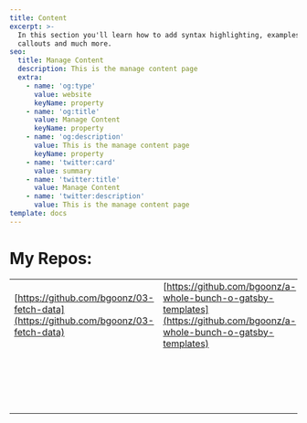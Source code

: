 ```yaml
---
title: Content
excerpt: >-
  In this section you'll learn how to add syntax highlighting, examples,
  callouts and much more.
seo:
  title: Manage Content
  description: This is the manage content page
  extra:
    - name: 'og:type'
      value: website
      keyName: property
    - name: 'og:title'
      value: Manage Content
      keyName: property
    - name: 'og:description'
      value: This is the manage content page
      keyName: property
    - name: 'twitter:card'
      value: summary
    - name: 'twitter:title'
      value: Manage Content
    - name: 'twitter:description'
      value: This is the manage content page
template: docs
---
```


<div class="note">
 
 # My Repos:

|                                                                                    |                                                                                                                          |                                                                                  |                                                                                                    |     |                                                                                                  |                                                                              |                                                                                        |     |     |
| ---------------------------------------------------------------------------------- | ------------------------------------------------------------------------------------------------------------------------ | -------------------------------------------------------------------------------- | -------------------------------------------------------------------------------------------------- | --- | ------------------------------------------------------------------------------------------------ | ---------------------------------------------------------------------------- | -------------------------------------------------------------------------------------- | --- | --- |
| [https://github.com/bgoonz/03-fetch-data](https://github.com/bgoonz/03-fetch-data) | [https://github.com/bgoonz/a-whole-bunch-o-gatsby-templates](https://github.com/bgoonz/a-whole-bunch-o-gatsby-templates) | [https://github.com/bgoonz/activity-box](https://github.com/bgoonz/activity-box) | [https://github.com/bgoonz/All-Undergrad-Archive](https://github.com/bgoonz/All-Undergrad-Archive) |     | [https://github.com/bgoonz/alternate-blog-theme](https://github.com/bgoonz/alternate-blog-theme) | [https://github.com/bgoonz/anki-cards](https://github.com/bgoonz/anki-cards) | [https://github.com/bgoonz/ask-me-anything](https://github.com/bgoonz/ask-me-anything) |     |     |
|                                                                                    |                                                                                                                          |                                                                                  |                                                                                                    |     |                                                                                                  |                                                                              |                                                                                        |     |     |
|                                                                                    |                                                                                                                          |                                                                                  |                                                                                                    |     |                                                                                                  |                                                                              |                                                                                        |     |     |
|                                                                                    |                                                                                                                          |                                                                                  |                                                                                                    |     |                                                                                                  |                                                                              |                                                                                        |     |     |
|                                                                                    |                                                                                                                          |                                                                                  |                                                                                                    |     |                                                                                                  |                                                                              |                                                                                        |     |     |
|                                                                                    |                                                                                                                          |                                                                                  |                                                                                                    |     |                                                                                                  |                                                                              |                                                                                        |     |     |
|                                                                                    |                                                                                                                          |                                                                                  |                                                                                                    |     |                                                                                                  |                                                                              |                                                                                        |     |     |
|                                                                                    |                                                                                                                          |                                                                                  |                                                                                                    |     |                                                                                                  |                                                                              |                                                                                        |     |     |
|                                                                                    |                                                                                                                          |                                                                                  |                                                                                                    |     |                                                                                                  |                                                                              |                                                                                        |     |     |
|                                                                                    |                                                                                                                          |                                                                                  |                                                                                                    |     |                                                                                                  |                                                                              |                                                                                        |     |     |
|                                                                                    |                                                                                                                          |                                                                                  |                                                                                                    |     |                                                                                                  |                                                                              |                                                                                        |     |     |
|                                                                                    |                                                                                                                          |                                                                                  |                                                                                                    |     |                                                                                                  |                                                                              |                                                                                        |     |     |
|                                                                                    |                                                                                                                          |                                                                                  |                                                                                                    |     |                                                                                                  |                                                                              |                                                                                        |     |     |
|                                                                                    |                                                                                                                          |                                                                                  |                                                                                                    |     |                                                                                                  |                                                                              |                                                                                        |     |     |
|                                                                                    |                                                                                                                          |                                                                                  |                                                                                                    |     |                                                                                                  |                                                                              |                                                                                        |     |     |
|                                                                                    |                                                                                                                          |                                                                                  |                                                                                                    |     |                                                                                                  |                                                                              |                                                                                        |     |     |
|                                                                                    |                                                                                                                          |                                                                                  |                                                                                                    |     |                                                                                                  |                                                                              |                                                                                        |     |     |
|                                                                                    |                                                                                                                          |                                                                                  |                                                                                                    |     |                                                                                                  |                                                                              |                                                                                        |     |     |
|                                                                                    |                                                                                                                          |                                                                                  |                                                                                                    |     |                                                                                                  |                                                                              |                                                                                        |     |     |
